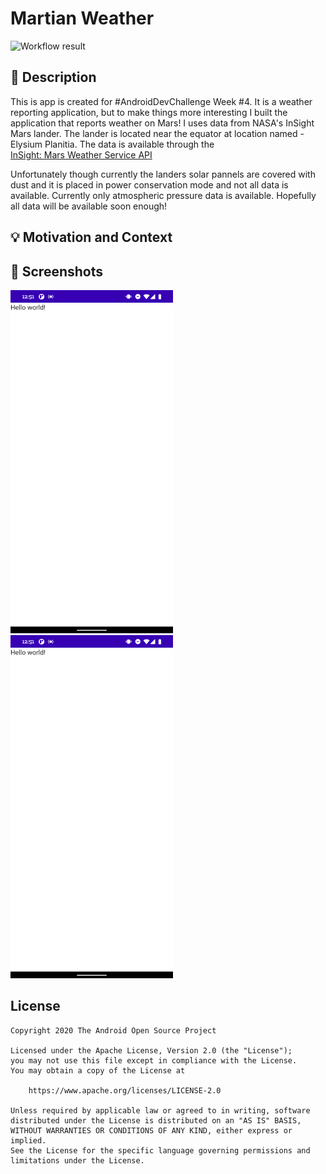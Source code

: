 # Martian Weather

<!--- Replace <OWNER> with your Github Username and <REPOSITORY> with the name of your repository. -->
<!--- You can find both of these in the url bar when you open your repository in github. -->
![Workflow result](https://github.com/rcacurs/MartianWeather/workflows/Check/badge.svg)


## :scroll: Description
This is app is created for #AndroidDevChallenge Week #4. It is a weather reporting application, 
but to make things more interesting I built the application that reports weather on Mars! 
I uses data from NASA's  InSight Mars lander. The lander is located near the equator at location
named - Elysium Planitia. The data is available through the  
[InSight: Mars Weather Service API](https://api.nasa.gov/assets/insight/InSight%20Weather%20API%20Documentation.pdf)

Unfortunately though currently the landers solar pannels are covered with dust and it is
placed in power conservation mode and not all data is available.
Currently only atmospheric pressure data is available. Hopefully all data will be available soon enough!


## :bulb: Motivation and Context
<!--- Optionally point readers to interesting parts of your submission. -->
<!--- What are you especially proud of? -->


## :camera_flash: Screenshots
<!-- You can add more screenshots here if you like -->
<img src="/results/screenshot_1.png" width="260">&emsp;<img src="/results/screenshot_2.png" width="260">

## License
```
Copyright 2020 The Android Open Source Project

Licensed under the Apache License, Version 2.0 (the "License");
you may not use this file except in compliance with the License.
You may obtain a copy of the License at

    https://www.apache.org/licenses/LICENSE-2.0

Unless required by applicable law or agreed to in writing, software
distributed under the License is distributed on an "AS IS" BASIS,
WITHOUT WARRANTIES OR CONDITIONS OF ANY KIND, either express or implied.
See the License for the specific language governing permissions and
limitations under the License.
```